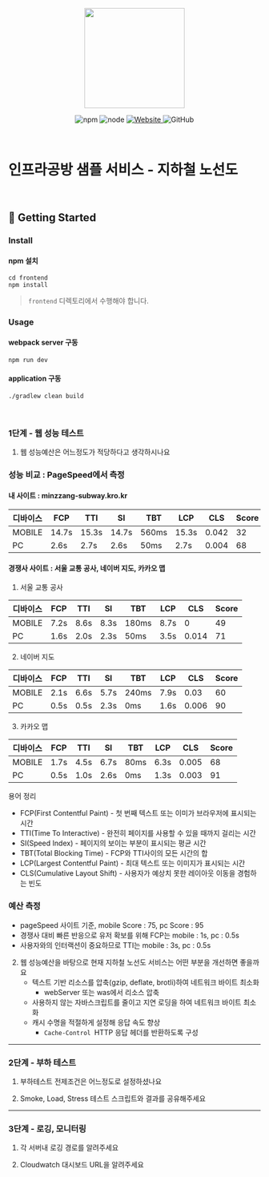<p align="center">
    <img width="200px;" src="https://raw.githubusercontent.com/woowacourse/atdd-subway-admin-frontend/master/images/main_logo.png"/>
</p>
<p align="center">
  <img alt="npm" src="https://img.shields.io/badge/npm-%3E%3D%205.5.0-blue">
  <img alt="node" src="https://img.shields.io/badge/node-%3E%3D%209.3.0-blue">
  <a href="https://edu.nextstep.camp/c/R89PYi5H" alt="nextstep atdd">
    <img alt="Website" src="https://img.shields.io/website?url=https%3A%2F%2Fedu.nextstep.camp%2Fc%2FR89PYi5H">
  </a>
  <img alt="GitHub" src="https://img.shields.io/github/license/next-step/atdd-subway-service">
</p>

<br>

# 인프라공방 샘플 서비스 - 지하철 노선도

<br>

## 🚀 Getting Started

### Install
#### npm 설치
```
cd frontend
npm install
```
> `frontend` 디렉토리에서 수행해야 합니다.

### Usage
#### webpack server 구동
```
npm run dev
```
#### application 구동
```
./gradlew clean build
```
<br>


### 1단계 - 웹 성능 테스트
1. 웹 성능예산은 어느정도가 적당하다고 생각하시나요

### 성능 비교 : PageSpeed에서 측정
#### 내 사이트 : minzzang-subway.kro.kr

   | 디바이스 | FCP  | TTI  | SI   | TBT  | LCP  |   CLS  | Score |
   |------|------|------|------|------|-------|-------|  -----   |
   | MOBILE  | 14.7s | 15.3s | 14.7s | 560ms | 15.3s |  0.042  | 32 |
   | PC  | 2.6s | 2.7s | 2.6s | 50ms | 2.7s |  0.004  | 68 |

#### 경쟁사 사이트 : 서울 교통 공사, 네이버 지도, 카카오 맵

1. 서울 교통 공사

| 디바이스 | FCP  | TTI  | SI   | TBT  | LCP  |   CLS  | Score |
   |------|------|------|------|------|-------|-------|  -----   |
| MOBILE  | 7.2s | 8.6s | 8.3s | 180ms | 8.7s |  0  | 49 |
| PC  | 1.6s | 2.0s | 2.3s | 50ms | 3.5s |  0.014  | 71 |

2. 네이버 지도

| 디바이스 | FCP  | TTI  | SI   | TBT  | LCP  |   CLS  | Score |
   |------|------|------|------|------|-------|-------|  -----   |
| MOBILE  | 2.1s | 6.6s | 5.7s | 240ms | 7.9s |  0.03  | 60 |
| PC  | 0.5s | 0.5s | 2.3s | 0ms | 1.6s |  0.006  | 90 |

3. 카카오 맵

| 디바이스 | FCP  | TTI  | SI   | TBT  | LCP  |   CLS  | Score |
   |------|------|------|------|------|-------|-------|  -----   |
| MOBILE  | 1.7s | 4.5s | 6.7s | 80ms | 6.3s |  0.005  | 68 |
| PC  | 0.5s | 1.0s | 2.6s | 0ms | 1.3s |  0.003  | 91 |

용어 정리
* FCP(First Contentful Paint) - 첫 번째 텍스트 또는 이미가 브라우저에 표시되는 시간
* TTI(Time To Interactive) - 완전히 페이지를 사용할 수 있을 때까지 걸리는 시간
* SI(Speed Index) - 페이지의 보이는 부분이 표시되는 평균 시간
* TBT(Total Blocking Time) - FCP와 TTI사이의 모든 시간의 합
* LCP(Largest Contentful Paint) - 최대 텍스트 또는 이미지가 표시되는 시간
* CLS(Cumulative Layout Shift) - 사용자가 예상치 못한 레이아웃 이동을 경험하는 빈도

### 예산 측정
* pageSpeed 사이트 기준, mobile Score : 75, pc Score : 95
* 경쟁사 대비 빠른 반응으로 유저 확보를 위해 FCP는 mobile : 1s, pc : 0.5s
* 사용자와의 인터랙션이 중요하므로 TTI는 mobile : 3s, pc : 0.5s



2. 웹 성능예산을 바탕으로 현재 지하철 노선도 서비스는 어떤 부분을 개선하면 좋을까요
   * 텍스트 기반 리소스를 압축(gzip, deflate, brotli)하여 네트워크 바이트 최소화
     * webServer 또는 was에서 리소스 압축
   * 사용하지 않는 자바스크립트를 줄이고 지연 로딩을 하여 네트워크 바이트 최소화
   * 캐시 수명을 적절하게 설정해 응답 속도 향상
      * `Cache-Control `HTTP 응답 헤더를 반환하도록 구성
   
---

### 2단계 - 부하 테스트 
1. 부하테스트 전제조건은 어느정도로 설정하셨나요

2. Smoke, Load, Stress 테스트 스크립트와 결과를 공유해주세요

---

### 3단계 - 로깅, 모니터링
1. 각 서버내 로깅 경로를 알려주세요

2. Cloudwatch 대시보드 URL을 알려주세요
